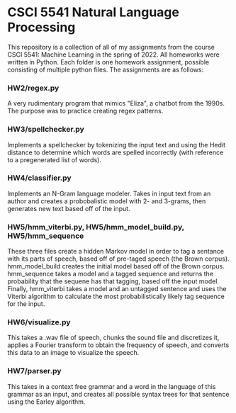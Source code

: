 # CSCI 5541 Natural Language Processing

This repository is a collection of all of my assignments from the course CSCI 5541: Machine Learning in the spring of 2022. All homeworks were written in Python. Each folder is one homework assignment, 
possible consisting of multiple python files. The assignments are as follows:

### HW2/regex.py
A very rudimentary program that mimics "Eliza", a chatbot from the 1990s. The purpose was to practice creating regex patterns.

### HW3/spellchecker.py
Implements a spellchecker by tokenizing the input text and using the Hedit distance to determine which words are spelled incorrectly (with reference to a pregenerated list of words).

### HW4/classifier.py
Implements an N-Gram language modeler. Takes in input text from an author and creates a probobalistic model with 2- and 3-grams, then generates new text based off of the input.

### HW5/hmm_viterbi.py, HW5/hmm_model_build.py, HW5/hmm_sequence
These three files create a hidden Markov model in order to tag a sentance with its parts of speech, based off of pre-taged speech (the Brown corpus). 
hmm_model_build creates the initial model based off of the Brown corpus. hmm_sequence takes a model and a tagged sequence and returns the probability that
the sequene has that tagging, based off the input model. Finally, hmm_viterbi takes a model and an untagged sentence and uses the Viterbi algorithm to 
calculate the most probabilistically likely tag sequence for  the input.

### HW6/visualize.py
This takes a .wav file of speech, chunks the sound file and discretizes it, applies a Fourier transform to obtain the frequency of speech, and converts this data
to an image to visualize the speech.


### HW7/parser.py
This takes in a context free grammar and a word in the language of this grammar as an input, and creates all possible syntax trees for that sentence using the 
Earley algorithm.
